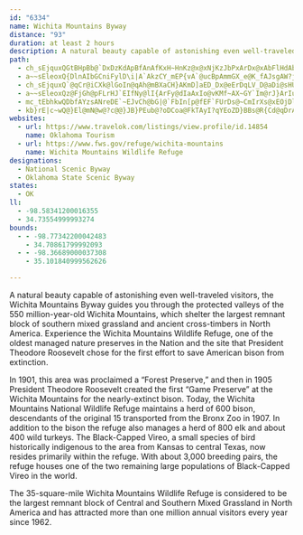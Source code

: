 ```yaml
---
id: "6334"
name: Wichita Mountains Byway
distance: "93"
duration: at least 2 hours
description: A natural beauty capable of astonishing even well-traveled visitors, the Wichita Mountains Byway guides you through the protected valleys of the 550 million-year-old Wichita Mountains, which shelter the largest remnant block of southern mixed grassland and ancient cross-timbers in North America. Experience the Wichita Mountains Wildlife Refuge, one of the oldest managed nature preserves in the Nation and the site that President Theodore Roosevelt chose for the first effort to save American bison from extinction.
path:
  - ch_sEjquxQGtBHpBb@`DxDzKdApBfAnAfKxH~HnKz@x@xNjKzJbPxArDx@xAbFlHdAbAvAn@nB`@lEj@|@R~At@fA~@bL~LvCzD`i@t}@dAlCd@~BXtBrBrh@nBf_@}Sp@uF\kDr@qAr@sAfAmC`Du@dBic@dfAc@zBO~AC~BLdCx@bEjAnCnNvXx@zBVrAF~AOnTyA|FgJnZc@tGU|BsB`FaFvKq@nB]hBYlDsAvUc@pA{ArCiC`JKr@M`BS~KSrDsVle@k]xqA{CvKYdBKzHVhOOrAiHv[SlCn@tO_@~FHj^?`DQjBw@fCwD~FgOr\sB`EeB~DoAfEk@~CkKbz@cDnTc@jIYxMQxAs@~B]l@sJtMsArBi@jAc@lCKfD|@nKV`GO`G[~E@~GeBbVm@`DcGpWsDjG}AfEoAfE
  - a~~sEleoxQ{DlnAIbGCniFylD\i|A`AkzCY_mEP{vA`@ucBpAmmGX_e@K_fAJsgAW?jYJvANr@|@fCrAvBxRjUf]db@jEtFxBvErAnEd@fETxD?lGo@rGoRp{@cAzF_@rDMxCa@foDAtaAZdiGN~`@xf@DhwDQb\Jdd@Ebp@HrLHdiBAdpAWx~CYbyCi@z@c@p@aAR_ABsADqdBdeBWpmAi@huDTjnAAteAOt^YUcjBhAwAjrADtAWp@[nCs@xAKnd@@rAbAl@xAFpOb@dBx@fAdAXp_@?fBAlAy@n@kANmABeAI}r@T{P?aFKyCMuMA{r@DaBJq@Xs@r@s@d@SlAQbnA@hB{@X_@x@sCU{e@m@}bDF_Dd@eBt@m@hBe@haADtLMtAi@TOXo@b@sAFmAFc\JuDh@sBx@yAd^m_@~AyBr@iAxAuDnBgJ\eAd@y@bAs@hBaArDqAp[wN|AyAEsfAJksBbAoA~d@QhR@tLPfBy@`AgAr@_@d@GjCFtBq@b@Bt@RlGzE~F~At@Dr@E~EgA|@}@hAe@jOSd\AdC`AbAVdA@lu@Dd\lB|[aCn@?dAV`Cf@l@XxEtFx@VtBCx@Iz@WpAy@hA]lAId@@`Af@nEpG~@r@fAKbGgB`Hk@`@M`CgBhAYxBFnBj@lAx@nAtArA~@bEj@fAD
  - ch_sEjquxQ`@qCr@iCXk@lGoIn@qAh@mBXaCH}AKmD]aED_Dx@eErDqLV_D@aDi@sHUqAIaDAyAZaFp@mDjFaNlAgE^yBTuCHqCI{G{@o[i@uFsAsEuJ}TaEaLuCuEqGmLi@yBOyCRoH?_DmAiMQqDCgBN{G?{DiBwa@?eFNoBn@yEpGeZrBgElGkH~AiC\_AZqA^mCr@gK~@uFr@aDvBmFrByDtUw]~CmEvNuTj@{BbAsF`AoTk@uJsGan@q@iMAmUNm_AEaSFMBaB?sK
  - a~~sEleoxQz@FjGh@pFLrHJ`EIfNy@lI{ArFy@dIaAxIo@vKMf~AX~GY`Im@rJ}ArIuB~Bs@vPkH`aA}j@|FqC|DuA~LyCz`@mFhD}@dHcCxE_CbC_BpS}NpFkDtFsCnNaGjGqB|F{AnHyArLwAvg@{DlG{@vFiA`O{DpHmCza@mQ`HmCpGoBjGcBb^oIzGaCbGkDnG{EjEyE~AuBbEqGpYwl@|EuIfC_EnHkKdLuMjGaGvIgHjIwFtIeFjLmFxOuFhGcBfNoCjm@eIdHs@rJeBjB_@zCaA`HsCzBmA|I_GfBeBrEaFhIcMtB{DdDsInMe`@jDeHpDwFjEsFzDkDrDgClFqC`FoBvD_AnEy@lK_A
  - mc_tEbhkwQDbfAYzsANreDE`~EJvCh@bG|@`FbIn[p@fEF`FUrDs@~CmIrXs@xEOjDl@j~CGzZF|NY|bBChp@XrHb@tFhDnVh@fGXtFNrJGzDkB`m@o@zPGxA
  - kb}rE|c~wQ@}El@mN@w@?c@@}JB}PEub@?oDCoa@FkTAyI?qYEoZD}BBs@R{Cd@qDrAmGJU`DmLlNyh@tMgf@pAyF|@}CAWpBeE`FmIZe@bA}AbJwMxC_FxAiDp@kCb@cC^kD
websites:
  - url: https://www.travelok.com/listings/view.profile/id.14854
    name: Oklahoma Tourism
  - url: https://www.fws.gov/refuge/wichita-mountains
    name: Wichita Mountains Wildlife Refuge
designations:
  - National Scenic Byway
  - Oklahoma State Scenic Byway
states:
  - OK
ll:
  - -98.58341200016355
  - 34.73554999993274
bounds:
  - - -98.77342200042483
    - 34.70861799992093
  - - -98.36689000037308
    - 35.101840999562626

---
```


A natural beauty capable of astonishing even well-traveled visitors, the Wichita Mountains Byway guides you through the protected valleys of the 550 million-year-old Wichita Mountains, which shelter the largest remnant block of southern mixed grassland and ancient cross-timbers in North America. Experience the Wichita Mountains Wildlife Refuge, one of the oldest managed nature preserves in the Nation and the site that President Theodore Roosevelt chose for the first effort to save American bison from extinction.

In 1901, this area was proclaimed a “Forest Preserve,” and then in 1905 President Theodore Roosevelt created the first “Game Preserve” at the Wichita Mountains for the nearly-extinct bison. Today, the Wichita Mountains National Wildlife Refuge maintains a herd of 600 bison, descendants of the original 15 transported from the Bronx Zoo in 1907. In addition to the bison the refuge also manages a herd of 800 elk and about 400 wild turkeys. The Black-Capped Vireo, a small species of bird historically indigenous to the area from Kansas to central Texas, now resides primarily within the refuge. With about 3,000 breeding pairs, the refuge houses one of the two remaining large populations of Black-Capped Vireo in the world.

The 35-square-mile Wichita Mountains Wildlife Refuge is considered to be the largest remnant block of Central and Southern Mixed Grassland in North America and has attracted more than one million annual visitors every year since 1962.
